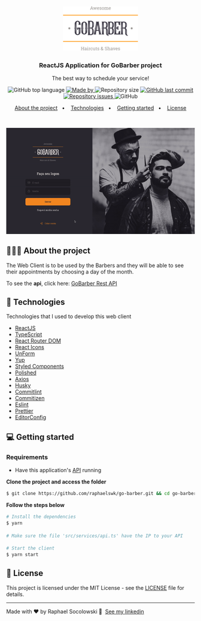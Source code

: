 <h1 align="center">
  <img alt="Logo" src="https://github.com/raphaelswk/go-barber/blob/main/.github/GoBarberLogo.svg" width="200px">
</h1>

<h3 align="center">
  ReactJS Application for GoBarber project
</h3>

<p align="center">The best way to schedule your service!</p>

<p align="center">
  <img alt="GitHub top language" src="https://img.shields.io/github/languages/top/raphaelswk/gobarber-web?color=%23FF9000">

  <a href="https://www.linkedin.com/in/raphaelswk/" target="_blank" rel="noopener noreferrer">
    <img alt="Made by" src="https://img.shields.io/badge/made%20by-raphael%20socolowski-%23FF9000">
  </a>

  <img alt="Repository size" src="https://img.shields.io/github/repo-size/raphaelswk/go-barber?color=%23FF9000">

  <a href="https://github.com/raphaelswk/go-barber/commits/master">
    <img alt="GitHub last commit" src="https://img.shields.io/github/last-commit/raphaelswk/go-barber?color=%23FF9000">
  </a>

  <a href="https://github.com/raphaelswk/go-barber/issues">
    <img alt="Repository issues" src="https://img.shields.io/github/issues/raphaelswk/go-barber?color=%23FF9000">
  </a>

  <img alt="GitHub" src="https://img.shields.io/github/license/raphaelswk/go-barber?color=%23FF9000">
</p>

<p align="center">
  <a href="#%EF%B8%8F-about-the-project">About the project</a>&nbsp;&nbsp;&nbsp;•&nbsp;&nbsp;&nbsp;
  <a href="#-technologies">Technologies</a>&nbsp;&nbsp;&nbsp;•&nbsp;&nbsp;&nbsp;
  <a href="#-getting-started">Getting started</a>&nbsp;&nbsp;&nbsp;•&nbsp;&nbsp;&nbsp;  
  <a href="#-license">License</a>
</p>

</br>

<p align="center">
  <img alt="Layout" src="https://github.com/raphaelswk/go-barber/blob/main/.github/GoBarberWeb.gif">
</p>

## 💇🏻‍♂️ About the project
The Web Client is to be used by the Barbers and they will be able to see their appointments by choosing a day of the month.

To see the **api**, click here: [GoBarber Rest API](https://github.com/raphaelswk/go-barber/tree/main/gobarber-backend)</br>


## 🚀 Technologies

Technologies that I used to develop this web client

- [ReactJS](https://reactjs.org/)
- [TypeScript](https://www.typescriptlang.org/)
- [React Router DOM](https://reacttraining.com/react-router/)
- [React Icons](https://react-icons.netlify.com/#/)
- [UnForm](https://unform.dev/)
- [Yup](https://github.com/jquense/yup)
- [Styled Components](https://styled-components.com/)
- [Polished](https://github.com/styled-components/polished)
- [Axios](https://github.com/axios/axios)
- [Husky](https://github.com/typicode/husky)
- [Commitlint](https://github.com/conventional-changelog/commitlint)
- [Commitizen](https://github.com/commitizen/cz-cli)
- [Eslint](https://eslint.org/)
- [Prettier](https://prettier.io/)
- [EditorConfig](https://editorconfig.org/)

## 💻 Getting started

### Requirements

- Have this application's [API](https://github.com/raphaelswk/go-barber/tree/main/gobarber-backend) running

**Clone the project and access the folder**

```bash
$ git clone https://github.com/raphaelswk/go-barber.git && cd go-barber/gobarber-web
```

**Follow the steps below**

```bash
# Install the dependencies
$ yarn

# Make sure the file 'src/services/api.ts' have the IP to your API

# Start the client
$ yarn start
```

## 📝 License

This project is licensed under the MIT License - see the [LICENSE](LICENSE) file for details.

---

Made with ♥ by Raphael Socolowski 👋 &nbsp;[See my linkedin](https://www.linkedin.com/in/raphaelswk/)
